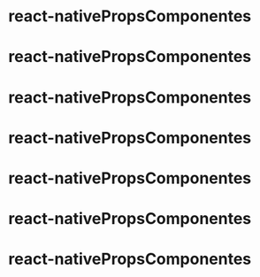 # react-nativePropsComponentes
# react-nativePropsComponentes
# react-nativePropsComponentes
# react-nativePropsComponentes
# react-nativePropsComponentes
# react-nativePropsComponentes
# react-nativePropsComponentes
